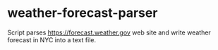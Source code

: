 # weather-forecast-parser
Script parses https://forecast.weather.gov web site and write weather forecast in NYC into a text file.
